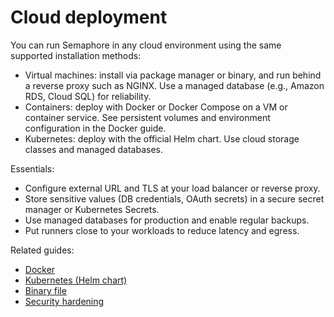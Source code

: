 # Cloud deployment

You can run Semaphore in any cloud environment using the same supported installation methods:

- Virtual machines: install via package manager or binary, and run behind a reverse proxy such as NGINX. Use a managed database (e.g., Amazon RDS, Cloud SQL) for reliability.
- Containers: deploy with Docker or Docker Compose on a VM or container service. See persistent volumes and environment configuration in the Docker guide.
- Kubernetes: deploy with the official Helm chart. Use cloud storage classes and managed databases.

Essentials:

- Configure external URL and TLS at your load balancer or reverse proxy.
- Store sensitive values (DB credentials, OAuth secrets) in a secure secret manager or Kubernetes Secrets.
- Use managed databases for production and enable regular backups.
- Put runners close to your workloads to reduce latency and egress.

Related guides:

- [Docker](../installation/docker.md)
- [Kubernetes (Helm chart)](../installation/k8s.md)
- [Binary file](../installation/binary-file.md)
- [Security hardening](../security.md)

